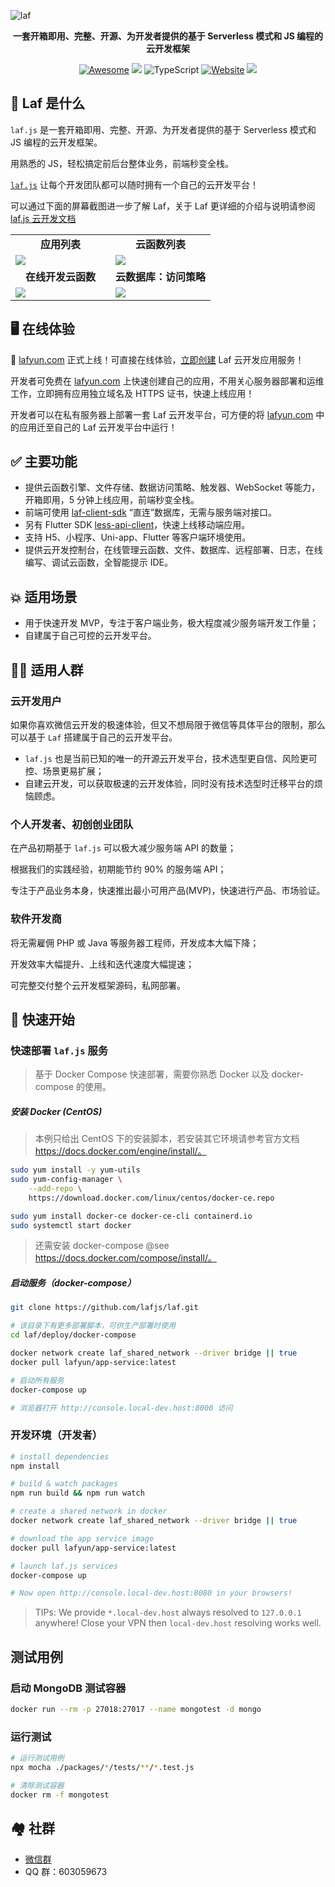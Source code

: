 ![laf](https://socialify.git.ci/lafjs/laf/image?description=1&descriptionEditable=laf.js%20%E8%AE%A9%E6%AF%8F%E4%B8%AA%E5%BC%80%E5%8F%91%E5%9B%A2%E9%98%9F%E9%83%BD%E5%8F%AF%E4%BB%A5%E9%9A%8F%E6%97%B6%E6%8B%A5%E6%9C%89%E4%B8%80%E4%B8%AA%E8%87%AA%E5%B7%B1%E7%9A%84%E4%BA%91%E5%BC%80%E5%8F%91%E5%B9%B3%E5%8F%B0%EF%BC%81&font=Raleway&forks=1&language=1&name=1&owner=1&pattern=Circuit%20Board&stargazers=1&theme=Dark)

<div align="center">
  <p>
    <b>一套开箱即用、完整、开源、为开发者提供的基于 Serverless 模式和 JS 编程的云开发框架</b>
  </p>

  <p>
    
  [![Awesome](https://cdn.rawgit.com/sindresorhus/awesome/d7305f38d29fed78fa85652e3a63e154dd8e8829/media/badge.svg)](https://github.com/lafjs/laf)
  [![](https://img.shields.io/docker/pulls/lafyun/system-server)](https://hub.docker.com/r/lafyun/system-server)
  ![TypeScript](https://img.shields.io/badge/typescript-%23007ACC.svg?logo=typescript&logoColor=white)
  [![Website](https://img.shields.io/website?url=https%3A%2F%2Fdocs.lafyun.com&logo=Postwoman)](https://docs.lafyun.com/)
  <a href="https://cdn.jsdelivr.net/gh/yangchuansheng/imghosting3@main/uPic/2022-04-22-14-21-MRJH9o.png"><img src="https://img.shields.io/badge/%E5%BE%AE%E4%BF%A1%E7%BE%A4-2000%2B-brightgreen"></a>

  </p>
</div>

## 👀 Laf 是什么

`laf.js` 是一套开箱即用、完整、开源、为开发者提供的基于 Serverless 模式和 JS 编程的云开发框架。

用熟悉的 JS，轻松搞定前后台整体业务，前端秒变全栈。

[`laf.js`](https://github.com/lafjs/laf) 让每个开发团队都可以随时拥有一个自己的云开发平台！

可以通过下面的屏幕截图进一步了解 Laf，关于 Laf 更详细的介绍与说明请参阅 [laf.js 云开发文档](https://docs.lafyun.com/guide/)

<table>
  <tr>
      <td width="50%" align="center"><b>应用列表</b></td>
      <td width="50%" align="center"><b>云函数列表</b></td>
  </tr>
  <tr>
     <td><img src="https://9b069020-06e3-4949-83d9-992a52ca99fe.lafyun.com/file/laf_preview_screens/apps.png"/></td>
     <td><img src="https://9b069020-06e3-4949-83d9-992a52ca99fe.lafyun.com/file/laf_preview_screens/functions.png"/></td>
  </tr>
  <tr>
      <td width="50%" align="center"><b>在线开发云函数</b></td>
      <td width="50%" align="center"><b>云数据库：访问策略</b></td>
  </tr>
  <tr>
     <td><img src="https://9b069020-06e3-4949-83d9-992a52ca99fe.lafyun.com/file/laf_preview_screens/ide.png"/></td>
     <td><img src="https://9b069020-06e3-4949-83d9-992a52ca99fe.lafyun.com/file/laf_preview_screens/policy.png"/></td>
  </tr>
</table>

## 🖥 在线体验

🎉 [lafyun.com](http://www.lafyun.com) 正式上线！可直接在线体验，[立即创建](http://www.lafyun.com) Laf 云开发应用服务！

开发者可免费在 [lafyun.com](http://www.lafyun.com) 上快速创建自己的应用，不用关心服务器部署和运维工作，立即拥有应用独立域名及 HTTPS 证书，快速上线应用！

开发者可以在私有服务器上部署一套 Laf 云开发平台，可方便的将 [lafyun.com](http://www.lafyun.com) 中的应用迁至自己的 Laf 云开发平台中运行！

## ✅ 主要功能


- 提供云函数引擎、文件存储、数据访问策略、触发器、WebSocket 等能力，开箱即用，5 分钟上线应用，前端秒变全栈。
- 前端可使用 [laf-client-sdk](https://github.com/lafjs/laf/tree/main/packages/client-sdk) “直连”数据库，无需与服务端对接口。
- 另有 Flutter SDK [less-api-client](https://github.com/Maslow/less-api-client-dart)，快速上线移动端应用。
- 支持 H5、小程序、Uni-app、Flutter 等客户端环境使用。
- 提供云开发控制台，在线管理云函数、文件、数据库、远程部署、日志，在线编写、调试云函数，全智能提示 IDE。

## 💥 适用场景

- 用于快速开发 MVP，专注于客户端业务，极大程度减少服务端开发工作量；
- 自建属于自己可控的云开发平台。

## 👨‍💻 适用人群

### 云开发用户

如果你喜欢微信云开发的极速体验，但又不想局限于微信等具体平台的限制，那么可以基于 `Laf` 搭建属于自己的云开发平台。

- `laf.js` 也是当前已知的唯一的开源云开发平台，技术选型更自信、风险更可控、场景更易扩展；
- 自建云开发，可以获取极速的云开发体验，同时没有技术选型时迁移平台的烦恼顾虑。

### 个人开发者、初创创业团队

在产品初期基于 `laf.js` 可以极大减少服务端 API 的数量；

根据我们的实践经验，初期能节约 90% 的服务端 API；

专注于产品业务本身，快速推出最小可用产品(MVP)，快速进行产品、市场验证。

### 软件开发商

将无需雇佣 PHP 或 Java 等服务器工程师，开发成本大幅下降；

开发效率大幅提升、上线和迭代速度大幅提速；

可完整交付整个云开发框架源码，私网部署。

## 🚀 快速开始

### 快速部署 `laf.js` 服务

> 基于 Docker Compose 快速部署，需要你熟悉 Docker 以及 docker-compose 的使用。

##### 安装 Docker (CentOS)

> 本例只给出 CentOS 下的安装脚本，若安装其它环境请参考官方文档 https://docs.docker.com/engine/install/。

```sh
sudo yum install -y yum-utils
sudo yum-config-manager \
    --add-repo \
    https://download.docker.com/linux/centos/docker-ce.repo

sudo yum install docker-ce docker-ce-cli containerd.io
sudo systemctl start docker

```

> 还需安装 docker-compose @see https://docs.docker.com/compose/install/。

##### 启动服务（docker-compose）

```sh
git clone https://github.com/lafjs/laf.git

# 该目录下有更多部署脚本，可供生产部署时使用
cd laf/deploy/docker-compose

docker network create laf_shared_network --driver bridge || true
docker pull lafyun/app-service:latest

# 启动所有服务
docker-compose up

# 浏览器打开 http://console.local-dev.host:8000 访问
```

### 开发环境（开发者）

```sh
# install dependencies
npm install

# build & watch packages
npm run build && npm run watch

# create a shared network in docker
docker network create laf_shared_network --driver bridge || true

# download the app service image
docker pull lafyun/app-service:latest

# launch laf.js services
docker-compose up

# Now open http://console.local-dev.host:8080 in your browsers!

```

> TIPs: 
> We provide `*.local-dev.host` always resolved to `127.0.0.1` anywhere! 
> Close your VPN then `local-dev.host` resolving works well.

## 测试用例

### 启动 MongoDB 测试容器

```sh
docker run --rm -p 27018:27017 --name mongotest -d mongo
```

### 运行测试

```sh
# 运行测试用例
npx mocha ./packages/*/tests/**/*.test.js

# 清除测试容器
docker rm -f mongotest
```

## 🏘️ 社群

+ [微信群](https://cdn.jsdelivr.net/gh/yangchuansheng/imghosting3@main/uPic/2022-04-22-14-21-MRJH9o.png)
+ QQ 群：603059673
